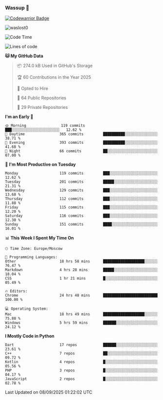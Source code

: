 ### Wassup 👋

[![Codewarrior Badge](https://www.codewars.com/users/waslost/badges/small)](https://www.codewars.com/users/waslost)

<p align="left"> <img src="https://komarev.com/ghpvc/?username=waslost0" alt="waslost0" /></p>

<!--START_SECTION:waka-->
![Code Time](http://img.shields.io/badge/Code%20Time-6%2C162%20hrs%203%20mins-blue)

![Lines of code](https://img.shields.io/badge/From%20Hello%20World%20I%27ve%20Written-1.5%20million%20lines%20of%20code-blue)

**🐱 My GitHub Data** 

> 📦 274.0 kB Used in GitHub's Storage 
 > 
> 🏆 60 Contributions in the Year 2025
 > 
> 💼 Opted to Hire
 > 
> 📜 64 Public Repositories 
 > 
> 🔑 29 Private Repositories 
 > 
**I'm an Early 🐤** 

```text
🌞 Morning                119 commits         ███░░░░░░░░░░░░░░░░░░░░░░   12.62 % 
🌆 Daytime                365 commits         ██████████░░░░░░░░░░░░░░░   38.71 % 
🌃 Evening                393 commits         ██████████░░░░░░░░░░░░░░░   41.68 % 
🌙 Night                  66 commits          ██░░░░░░░░░░░░░░░░░░░░░░░   07.00 % 
```
📅 **I'm Most Productive on Tuesday** 

```text
Monday                   119 commits         ███░░░░░░░░░░░░░░░░░░░░░░   12.62 % 
Tuesday                  201 commits         █████░░░░░░░░░░░░░░░░░░░░   21.31 % 
Wednesday                129 commits         ███░░░░░░░░░░░░░░░░░░░░░░   13.68 % 
Thursday                 112 commits         ███░░░░░░░░░░░░░░░░░░░░░░   11.88 % 
Friday                   115 commits         ███░░░░░░░░░░░░░░░░░░░░░░   12.20 % 
Saturday                 116 commits         ███░░░░░░░░░░░░░░░░░░░░░░   12.30 % 
Sunday                   151 commits         ████░░░░░░░░░░░░░░░░░░░░░   16.01 % 
```


📊 **This Week I Spent My Time On** 

```text
🕑︎ Time Zone: Europe/Moscow

💬 Programming Languages: 
Other                    18 hrs 58 mins      ███████████████████░░░░░░   76.47 % 
Markdown                 4 hrs 28 mins       █████░░░░░░░░░░░░░░░░░░░░   18.04 % 
CSS                      1 hr 21 mins        █░░░░░░░░░░░░░░░░░░░░░░░░   05.49 % 

🔥 Editors: 
Chrome                   24 hrs 48 mins      █████████████████████████   100.00 % 

💻 Operating System: 
Mac                      18 hrs 49 mins      ███████████████████░░░░░░   75.88 % 
Windows                  5 hrs 59 mins       ██████░░░░░░░░░░░░░░░░░░░   24.12 % 
```

**I Mostly Code in Python** 

```text
Dart                     17 repos            ██████░░░░░░░░░░░░░░░░░░░   23.61 % 
C++                      7 repos             ██░░░░░░░░░░░░░░░░░░░░░░░   09.72 % 
Kotlin                   4 repos             █░░░░░░░░░░░░░░░░░░░░░░░░   05.56 % 
PHP                      3 repos             █░░░░░░░░░░░░░░░░░░░░░░░░   04.17 % 
JavaScript               2 repos             █░░░░░░░░░░░░░░░░░░░░░░░░   02.78 % 
```




 Last Updated on 08/09/2025 01:22:02 UTC
<!--END_SECTION:waka-->

